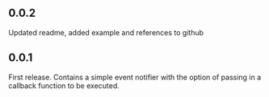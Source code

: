 ## 0.0.2
Updated readme, added example and references to github

## 0.0.1
First release.
Contains a simple event notifier with the option of passing in a callback function to be executed.
